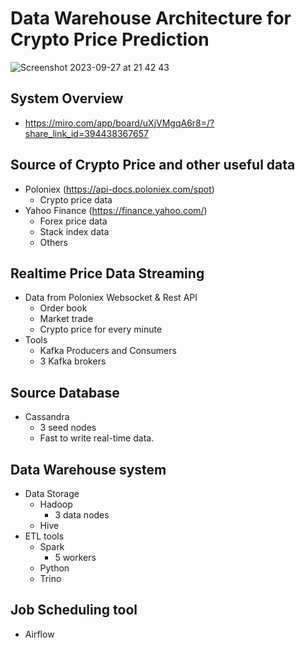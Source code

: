 # Data Warehouse Architecture for Crypto Price Prediction
![Screenshot 2023-09-27 at 21 42 43](https://github.com/kamikennn/crypto_prediction_dwh/assets/45506894/8a1235a8-5f57-4efa-9d5f-53701bc2ebda)
## System Overview
- https://miro.com/app/board/uXjVMgqA6r8=/?share_link_id=394438367657
## Source of Crypto Price and other useful data
- Poloniex (https://api-docs.poloniex.com/spot)
  - Crypto price data
- Yahoo Finance (https://finance.yahoo.com/)
  - Forex price data
  - Stack index data
  - Others
## Realtime Price Data Streaming
- Data from Poloniex Websocket & Rest API
  - Order book
  - Market trade
  - Crypto price for every minute
- Tools
  - Kafka Producers and Consumers
  - 3 Kafka brokers
## Source Database
- Cassandra
  - 3 seed nodes
  - Fast to write real-time data.
## Data Warehouse system
- Data Storage
  - Hadoop
    - 3 data nodes
  - Hive
- ETL tools
  - Spark
    - 5 workers
  - Python
  - Trino
## Job Scheduling tool
- Airflow
